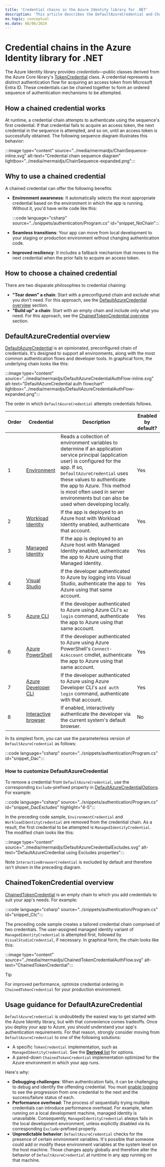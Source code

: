 ```yaml
---
title: 'Credential chains in the Azure Identity library for .NET'
description: 'This article describes the DefaultAzureCredential and ChainedTokenCredential classes in the Azure Identity library.'
ms.topic: conceptual
ms.date: 08/06/2024
---
```


# Credential chains in the Azure Identity library for .NET

The Azure Identity library provides *credentials*&mdash;public classes derived from the Azure Core library's [TokenCredential](/dotnet/api/azure.core.tokencredential?view=azure-dotnet&preserve-view=true) class. A credential represents a distinct authentication flow for acquiring an access token from Microsoft Entra ID. These credentials can be chained together to form an ordered sequence of authentication mechanisms to be attempted.

## How a chained credential works

At runtime, a credential chain attempts to authenticate using the sequence's first credential. If that credential fails to acquire an access token, the next credential in the sequence is attempted, and so on, until an access token is successfully obtained. The following sequence diagram illustrates this behavior:

:::image type="content" source="../media/mermaidjs/ChainSequence-inline.svg" alt-text="Credential chain sequence diagram" lightbox="../media/mermaidjs/ChainSequence-expanded.png":::

## Why to use a chained credential

A chained credential can offer the following benefits:

- **Environment awareness**: It automatically selects the most appropriate credential based on the environment in which the app is running. Without it, you'd have write code like this:

    :::code language="csharp" source="../snippets/authentication/Program.cs" id="snippet_NoChain":::

- **Seamless transitions**: Your app can move from local development to your staging or production environment without changing authentication code.
- **Improved resiliency**: It includes a fallback mechanism that moves to the next credential when the prior fails to acquire an access token.

## How to choose a chained credential

There are two disparate philosophies to credential chaining:

- **"Tear down" a chain**: Start with a preconfigured chain and exclude what you don't need. For this approach, see the [DefaultAzureCredential overview](#defaultazurecredential-overview) section.
- **"Build up" a chain**: Start with an empty chain and include only what you need. For this approach, see the [ChainedTokenCredential overview](#chainedtokencredential-overview) section.

## DefaultAzureCredential overview

[DefaultAzureCredential](/dotnet/api/azure.identity.defaultazurecredential?view=azure-dotnet&preserve-view=true) is an opinionated, preconfigured chain of credentials. It's designed to support all environments, along with the most common authentication flows and developer tools. In graphical form, the underlying chain looks like this:

:::image type="content" source="../media/mermaidjs/DefaultAzureCredentialAuthFlow-inline.svg" alt-text="DefaultAzureCredential auth flowchart" lightbox="../media/mermaidjs/DefaultAzureCredentialAuthFlow-expanded.png":::

The order in which `DefaultAzureCredential` attempts credentials follows.

| Order | Credential          | Description | Enabled by default? |
|-------|---------------------|-------------|---------------------|
| 1     | [Environment][env-cred]         |Reads a collection of environment variables to determine if an application service principal (application user) is configured for the app. If so, `DefaultAzureCredential` uses these values to authenticate the app to Azure. This method is most often used in server environments but can also be used when developing locally.             | Yes                 |
| 2     | [Workload Identity][wi-cred]   |If the app is deployed to an Azure host with Workload Identity enabled, authenticate that account.             | Yes                 |
| 3     | [Managed Identity][mi-cred]    |If the app is deployed to an Azure host with Managed Identity enabled, authenticate the app to Azure using that Managed Identity.             | Yes                 |
| 4     | [Visual Studio][vs-cred]       |If the developer authenticated to Azure by logging into Visual Studio, authenticate the app to Azure using that same account.             | Yes                 |
| 5     | [Azure CLI][az-cred]           |If the developer authenticated to Azure using Azure CLI's `az login` command, authenticate the app to Azure using that same account.             | Yes                 |
| 6     | [Azure PowerShell][pwsh-cred]    |If the developer authenticated to Azure using Azure PowerShell's `Connect-AzAccount` cmdlet, authenticate the app to Azure using that same account.             | Yes                 |
| 7     | [Azure Developer CLI][azd-cred] |If the developer authenticated to Azure using Azure Developer CLI's `azd auth login` command, authenticate with that account.             | Yes                 |
| 8     | [Interactive browser][int-cred]         |If enabled, interactively authenticate the developer via the current system's default browser.             | No                  |

[env-cred]: /dotnet/api/azure.identity.environmentcredential?view=azure-dotnet&preserve-view=true
[wi-cred]: /dotnet/api/azure.identity.workloadidentitycredential?view=azure-dotnet&preserve-view=true
[mi-cred]: /dotnet/api/azure.identity.managedidentitycredential?view=azure-dotnet&preserve-view=true
[vs-cred]: /dotnet/api/azure.identity.visualstudiocredential?view=azure-dotnet&preserve-view=true
[az-cred]: /dotnet/api/azure.identity.azureclicredential?view=azure-dotnet&preserve-view=true
[pwsh-cred]: /dotnet/api/azure.identity.azurepowershellcredential?view=azure-dotnet&preserve-view=true
[azd-cred]: /dotnet/api/azure.identity.azuredeveloperclicredential?view=azure-dotnet&preserve-view=true
[int-cred]: /dotnet/api/azure.identity.interactivebrowsercredential?view=azure-dotnet&preserve-view=true

In its simplest form, you can use the parameterless version of `DefaultAzureCredential` as follows:

:::code language="csharp" source="../snippets/authentication/Program.cs" id="snippet_Dac":::

### How to customize DefaultAzureCredential

To remove a credential from `DefaultAzureCredential`, use the corresponding `Exclude`-prefixed property in [DefaultAzureCredentialOptions](/dotnet/api/azure.identity.defaultazurecredentialoptions?view=azure-dotnet&preserve-view=true#properties). For example:

:::code language="csharp" source="../snippets/authentication/Program.cs" id="snippet_DacExcludes" highlight="4-5":::

In the preceding code sample, `EnvironmentCredential` and `WorkloadIdentityCredential` are removed from the credential chain. As a result, the first credential to be attempted is `ManagedIdentityCredential`. The modified chain looks like this:

:::image type="content" source="../media/mermaidjs/DefaultAzureCredentialExcludes.svg" alt-text="DefaultAzureCredential using Excludes properties":::

Note `InteractiveBrowserCredential` is excluded by default and therefore isn't shown in the preceding diagram.

## ChainedTokenCredential overview

[ChainedTokenCredential](/dotnet/api/azure.identity.chainedtokencredential?view=azure-dotnet&preserve-view=true) is an empty chain to which you add credentials to suit your app's needs. For example:

:::code language="csharp" source="../snippets/authentication/Program.cs" id="snippet_Ctc":::

The preceding code sample creates a tailored credential chain comprised of two credentials. The user-assigned managed identity variant of `ManagedIdentityCredential` is attempted first, followed by `VisualStudioCredential`, if necessary. In graphical form, the chain looks like this:

:::image type="content" source="../media/mermaidjs/ChainedTokenCredentialAuthFlow.svg" alt-text="ChainedTokenCredential":::

> [!TIP]
> For improved performance, optimize credential ordering in `ChainedTokenCredential` for your production environment.

## Usage guidance for DefaultAzureCredential

`DefaultAzureCredential` is undoubtedly the easiest way to get started with the Azure Identity library, but with that convenience comes tradeoffs. Once you deploy your app to Azure, you should understand your app's authentication requirements. For that reason, strongly consider moving from `DefaultAzureCredential` to one of the following solutions:

- A specific `TokenCredential` implementation, such as `ManagedIdentityCredential`. See the [**Derived** list](/dotnet/api/azure.core.tokencredential?view=azure-dotnet&preserve-view=true#definition) for options.
- A pared-down `ChainedTokenCredential` implementation optimized for the Azure environment in which your app runs.

Here's why:

- **Debugging challenges**: When authentication fails, it can be challenging to debug and identify the offending credential. You must [enable logging](../logging.md) to see the progression from one credential to the next and the success/failure status of each.
- **Performance overhead**: The process of sequentially trying multiple credentials can introduce performance overhead. For example, when running on a local development machine, managed identity is unavailable. Consequently, `ManagedIdentityCredential` always fails in the local development environment, unless explicitly disabled via its corresponding `Exclude`-prefixed property.
- **Unpredictable behavior**: `DefaultAzureCredential` checks for the presence of certain environment variables. It's possible that someone could add or modify these environment variables at the system level on the host machine. Those changes apply globally and therefore alter the behavior of `DefaultAzureCredential` at runtime in any app running on that machine.
